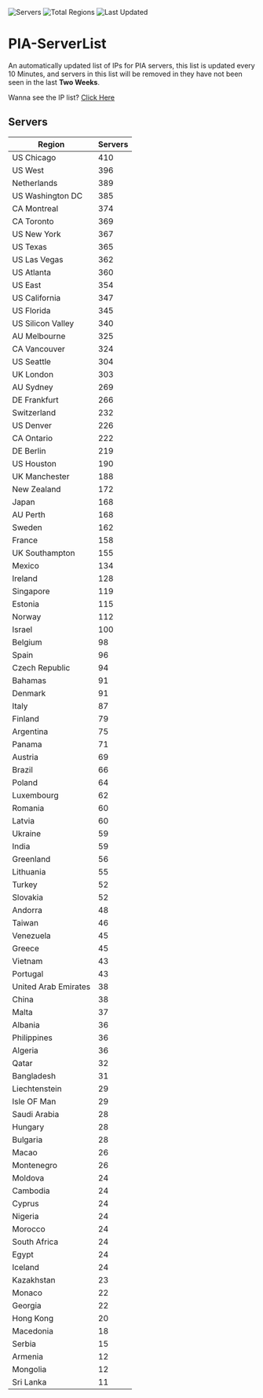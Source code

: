 ![Servers](https://img.shields.io/badge/Servers-12,513-darkgreen)
![Total Regions](https://img.shields.io/badge/Total_Regions-97-darkgreen)
![Last Updated](https://img.shields.io/badge/Last_Updated-December_16_2024_08:01_EST-darkgreen)

# PIA-ServerList
An automatically updated list of IPs for PIA servers, this list is updated every 10 Minutes, and servers in this list will be removed in they have not been seen in the last **Two Weeks**.

Wanna see the IP list? [Click Here](./servers.json)

## Servers
| Region               | Servers |
|----------------------|---------|
| US Chicago | 410 |
| US West | 396 |
| Netherlands | 389 |
| US Washington DC | 385 |
| CA Montreal | 374 |
| CA Toronto | 369 |
| US New York | 367 |
| US Texas | 365 |
| US Las Vegas | 362 |
| US Atlanta | 360 |
| US East | 354 |
| US California | 347 |
| US Florida | 345 |
| US Silicon Valley | 340 |
| AU Melbourne | 325 |
| CA Vancouver | 324 |
| US Seattle | 304 |
| UK London | 303 |
| AU Sydney | 269 |
| DE Frankfurt | 266 |
| Switzerland | 232 |
| US Denver | 226 |
| CA Ontario | 222 |
| DE Berlin | 219 |
| US Houston | 190 |
| UK Manchester | 188 |
| New Zealand | 172 |
| Japan | 168 |
| AU Perth | 168 |
| Sweden | 162 |
| France | 158 |
| UK Southampton | 155 |
| Mexico | 134 |
| Ireland | 128 |
| Singapore | 119 |
| Estonia | 115 |
| Norway | 112 |
| Israel | 100 |
| Belgium | 98 |
| Spain | 96 |
| Czech Republic | 94 |
| Bahamas | 91 |
| Denmark | 91 |
| Italy | 87 |
| Finland | 79 |
| Argentina | 75 |
| Panama | 71 |
| Austria | 69 |
| Brazil | 66 |
| Poland | 64 |
| Luxembourg | 62 |
| Romania | 60 |
| Latvia | 60 |
| Ukraine | 59 |
| India | 59 |
| Greenland | 56 |
| Lithuania | 55 |
| Turkey | 52 |
| Slovakia | 52 |
| Andorra | 48 |
| Taiwan | 46 |
| Venezuela | 45 |
| Greece | 45 |
| Vietnam | 43 |
| Portugal | 43 |
| United Arab Emirates | 38 |
| China | 38 |
| Malta | 37 |
| Albania | 36 |
| Philippines | 36 |
| Algeria | 36 |
| Qatar | 32 |
| Bangladesh | 31 |
| Liechtenstein | 29 |
| Isle OF Man | 29 |
| Saudi Arabia | 28 |
| Hungary | 28 |
| Bulgaria | 28 |
| Macao | 26 |
| Montenegro | 26 |
| Moldova | 24 |
| Cambodia | 24 |
| Cyprus | 24 |
| Nigeria | 24 |
| Morocco | 24 |
| South Africa | 24 |
| Egypt | 24 |
| Iceland | 24 |
| Kazakhstan | 23 |
| Monaco | 22 |
| Georgia | 22 |
| Hong Kong | 20 |
| Macedonia | 18 |
| Serbia | 15 |
| Armenia | 12 |
| Mongolia | 12 |
| Sri Lanka | 11 |